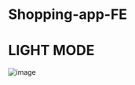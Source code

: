 # Shopping-app-FE
# LIGHT MODE
![image](https://github.com/owennguyen3162/Shopping-app-FE/assets/132932982/da48da93-dd7f-42e3-b908-2cfadf5539a1)

